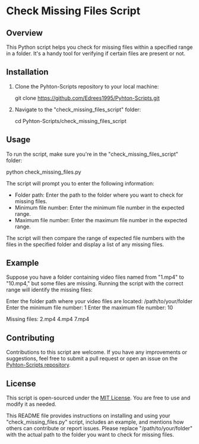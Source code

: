 
# Check Missing Files Script

## Overview

This Python script helps you check for missing files within a specified range in a folder. It's a handy tool for verifying if certain files are present or not.

## Installation

1. Clone the Pyhton-Scripts repository to your local machine:

   
   git clone https://github.com/Edrees1995/Pyhton-Scripts.git
   

2. Navigate to the "check_missing_files_script" folder:

   
   cd Pyhton-Scripts/check_missing_files_script
   

## Usage

To run the script, make sure you're in the "check_missing_files_script" folder:


python check_missing_files.py


The script will prompt you to enter the following information:

- Folder path: Enter the path to the folder where you want to check for missing files.
- Minimum file number: Enter the minimum file number in the expected range.
- Maximum file number: Enter the maximum file number in the expected range.

The script will then compare the range of expected file numbers with the files in the specified folder and display a list of any missing files.

## Example

Suppose you have a folder containing video files named from "1.mp4" to "10.mp4," but some files are missing. Running the script with the correct range will identify the missing files:


Enter the folder path where your video files are located: /path/to/your/folder
Enter the minimum file number: 1
Enter the maximum file number: 10

Missing files:
2.mp4
4.mp4
7.mp4


## Contributing

Contributions to this script are welcome. If you have any improvements or suggestions, feel free to submit a pull request or open an issue on the [Pyhton-Scripts repository](https://github.com/Edrees1995/Pyhton-Scripts).

## License

This script is open-sourced under the [MIT License](LICENSE.md). You are free to use and modify it as needed.


This README file provides instructions on installing and using your "check_missing_files.py" script, includes an example, and mentions how others can contribute or report issues. Please replace "/path/to/your/folder" with the actual path to the folder you want to check for missing files.